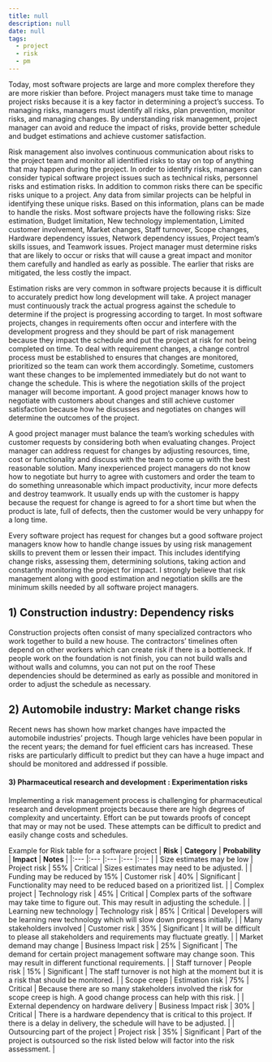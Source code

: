 ```yaml
---
title: null
description: null
date: null
tags:
  - project
  - risk
  - pm
---
```


Today, most software projects are large and more complex therefore they are more riskier than before. Project managers must take time to manage project risks because it is a key factor in determining a project’s success. To managing risks, managers must identify all risks, plan prevention, monitor risks, and managing changes. By understanding risk management, project manager can avoid and reduce the impact of risks, provide better schedule and budget estimations and achieve customer satisfaction.

Risk management also involves continuous communication about risks to the project team and monitor all identified risks to stay on top of anything that may happen during the project. In order to identify risks, managers can consider typical software project issues such as technical risks, personnel risks and estimation risks. In addition to common risks there can be specific risks unique to a project. Any data from similar projects can be helpful in identifying these unique risks. Based on this information, plans can be made to handle the risks. Most software projects have the following risks: Size estimation, Budget limitation, New technology implementation, Limited customer involvement, Market changes, Staff turnover, Scope changes, Hardware dependency issues, Network dependency issues, Project team’s skills issues, and Teamwork issues. Project manager must determine risks that are likely to occur or risks that will cause a great impact and monitor them carefully and handled as early as possible. The earlier that risks are mitigated, the less costly the impact.

Estimation risks are very common in software projects because it is difficult to accurately predict how long development will take. A project manager must continuously track the actual progress against the schedule to determine if the project is progressing according to target. In most software projects, changes in requirements often occur and interfere with the development progress and they should be part of risk management because they impact the schedule and put the project at risk for not being completed on time. To deal with requirement changes, a change control process must be established to ensures that changes are monitored, prioritized so the team can work them accordingly. Sometime, customers want these changes to be implemented immediately but do not want to change the schedule. This is where the negotiation skills of the project manager will become important. A good project manager knows how to negotiate with customers about changes and still achieve customer satisfaction because how he discusses and negotiates on changes will determine the outcomes of the project.

A good project manager must balance the team’s working schedules with customer requests by considering both when evaluating changes. Project manager can address request for changes by adjusting resources, time, cost or functionality and discuss with the team to come up with the best reasonable solution. Many inexperienced project managers do not know how to negotiate but hurry to agree with customers and order the team to do something unreasonable which impact productivity, incur more defects and destroy teamwork. It usually ends up with the customer is happy because the request for change is agreed to for a short time but when the product is late, full of defects, then the customer would be very unhappy for a long time.

Every software project has request for changes but a good software project managers know how to handle change issues by using risk management skills to prevent them or lessen their impact. This includes identifying change risks, assessing them, determining solutions, taking action and constantly monitoring the project for impact. I strongly believe that risk management along with good estimation and negotiation skills are the minimum skills needed by all software project managers.

## 1) Construction industry: Dependency risks

Construction projects often consist of many specialized contractors who work together to build a new house. The contractors’ timelines often depend on other workers which can create risk if there is a bottleneck. If people work on the foundation is not finish, you can not build walls and without walls and columns, you can not put on the roof These dependencies should be determined as early as possible and monitored in order to adjust the schedule as necessary.

## 2) Automobile industry: Market change risks

Recent news has shown how market changes have impacted the automobile industries’ projects. Though large vehicles have been popular in the recent years; the demand for fuel efficient cars has increased. These risks are particularly difficult to predict but they can have a huge impact and should be monitored and addressed if possible.

#### 3) Pharmaceutical research and development : Experimentation risks

Implementing a risk management process is challenging for pharmaceutical research and development projects because there are high degrees of complexity and uncertainty. Effort can be put towards proofs of concept that may or may not be used. These attempts can be difficult to predict and easily change costs and schedules.

Example for Risk table for a software project | **Risk** | **Category** | **Probability** | **Impact** | **Notes** | |:--- |:--- |:--- |:--- |:--- | | Size estimates may be low | Project risk | 55% | Critical | Sizes estimates may need to be adjusted. | | Funding may be reduced by 15% | Customer risk | 40% | Significant | Functionality may need to be reduced based on a prioritized list. | | Complex project | Technology risk | 45% | Critical | Complex parts of the software may take time to figure out. This may result in adjusting the schedule. | | Learning new technology | Technology risk | 85% | Critical | Developers will be learning new technology which will slow down progress initially. | | Many stakeholders involved | Customer risk | 35% | Significant | It will be difficult to please all stakeholders and requirements may fluctuate greatly. | | Market demand may change | Business Impact risk | 25% | Significant | The demand for certain project management software may change soon. This may result in different functional requirements. | | Staff turnover | People risk | 15% | Significant | The staff turnover is not high at the moment but it is a risk that should be monitored. | | Scope creep | Estimation risk | 75% | Critical | Because there are so many stakeholders involved the risk for scope creep is high. A good change process can help with this risk. | | External dependency on hardware delivery | Business Impact risk | 30% | Critical | There is a hardware dependency that is critical to this project. If there is a delay in delivery, the schedule will have to be adjusted. | | Outsourcing part of the project | Project risk | 35% | Significant | Part of the project is outsourced so the risk listed below will factor into the risk assessment. |
